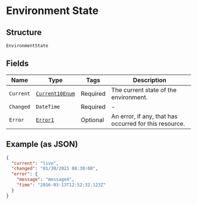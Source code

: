 
# Environment State

## Structure

`EnvironmentState`

## Fields

| Name | Type | Tags | Description |
|  --- | --- | --- | --- |
| `Current` | [`Current10Enum`](../../doc/models/current-10-enum.md) | Required | The current state of the environment. |
| `Changed` | `DateTime` | Required | - |
| `Error` | [`Error1`](../../doc/models/error-1.md) | Optional | An error, if any, that has occurred for this resource. |

## Example (as JSON)

```json
{
  "current": "live",
  "changed": "01/30/2021 08:30:00",
  "error": {
    "message": "message4",
    "time": "2016-03-13T12:52:32.123Z"
  }
}
```

